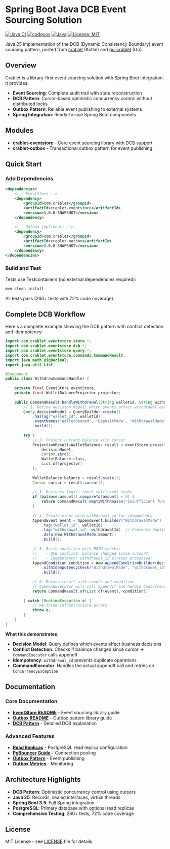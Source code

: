 # Spring Boot Java DCB Event Sourcing Solution

[![Java CI](https://github.com/rodolfodpk/spring-crablet/actions/workflows/maven.yml/badge.svg)](https://github.com/rodolfodpk/spring-crablet/actions/workflows/maven.yml)
[![codecov](https://codecov.io/gh/rodolfodpk/spring-crablet/branch/main/graph/badge.svg)](https://codecov.io/gh/rodolfodpk/spring-crablet)
[![Java](https://img.shields.io/badge/Java-25-orange?logo=openjdk&logoColor=white)](https://openjdk.org/projects/jdk/25/)
[![License: MIT](https://img.shields.io/badge/License-MIT-yellow.svg)](https://opensource.org/licenses/MIT)

Java 25 implementation of the DCB (Dynamic Consistency Boundary) event sourcing pattern, ported from [crablet](https://github.com/rodolfodpk/crablet) (Kotlin) and [go-crablet](https://github.com/rodolfodpk/go-crablet) (Go).

## Overview

Crablet is a library-first event sourcing solution with Spring Boot integration. It provides:

- **Event Sourcing**: Complete audit trail with state reconstruction
- **DCB Pattern**: Cursor-based optimistic concurrency control without distributed locks
- **Outbox Pattern**: Reliable event publishing to external systems
- **Spring Integration**: Ready-to-use Spring Boot components

## Modules

- **crablet-eventstore** - Core event sourcing library with DCB support
- **crablet-outbox** - Transactional outbox pattern for event publishing

## Quick Start

### Add Dependencies

```xml
<dependencies>
    <!-- EventStore -->
    <dependency>
        <groupId>com.crablet</groupId>
        <artifactId>crablet-eventstore</artifactId>
        <version>1.0.0-SNAPSHOT</version>
    </dependency>
    
    <!-- Outbox (optional) -->
    <dependency>
        <groupId>com.crablet</groupId>
        <artifactId>crablet-outbox</artifactId>
        <version>1.0.0-SNAPSHOT</version>
    </dependency>
</dependencies>
```

### Build and Test

Tests use Testcontainers (no external dependencies required):
```bash
mvn clean install
```

All tests pass (260+ tests with 72% code coverage).

## Complete DCB Workflow

Here's a complete example showing the DCB pattern with conflict detection and idempotency:

```java
import com.crablet.eventstore.store.*;
import com.crablet.eventstore.dcb.*;
import com.crablet.eventstore.query.*;
import com.crablet.eventstore.commands.CommandResult;
import java.math.BigDecimal;
import java.util.List;

@Component
public class WithdrawCommandHandler {
    
    private final EventStore eventStore;
    private final WalletBalanceProjector projector;
    
    public CommandResult handleWithdrawal(String walletId, String withdrawalId, BigDecimal amount) {
        // 1. Define decision model: which events affect withdrawal decision?
        Query decisionModel = QueryBuilder.create()
            .hasTag("wallet_id", walletId)
            .eventNames("WalletOpened", "DepositMade", "WithdrawalMade")
            .build();
        
        try {
            // 2. Project current balance with cursor
            ProjectionResult<WalletBalance> result = eventStore.project(
                decisionModel,
                Cursor.zero(),
                WalletBalance.class,
                List.of(projector)
            );
            
            WalletBalance balance = result.state();
            Cursor cursor = result.cursor();
            
            // 3. Business logic: check sufficient funds
            if (balance.amount().compareTo(amount) < 0) {
                return CommandResult.emptyWithReason("Insufficient funds");
            }
            
            // 4. Create event with withdrawal_id for idempotency
            AppendEvent event = AppendEvent.builder("WithdrawalMade")
                .tag("wallet_id", walletId)
                .tag("withdrawal_id", withdrawalId)  // Prevents duplicate operations
                .data(new WithdrawalMade(amount))
                .build();
            
            // 5. Build condition with BOTH checks:
            //    - DCB conflict: balance changed since cursor?
            //    - Idempotency: withdrawal_id already processed?
            AppendCondition condition = new AppendConditionBuilder(decisionModel, cursor)
                .withIdempotencyCheck("WithdrawalMade", "withdrawal_id", withdrawalId)
                .build();
            
            // 6. Return result with events and condition
            // CommandExecutor will call appendIf and handle ConcurrencyException
            return CommandResult.of(List.of(event), condition);
            
        } catch (RuntimeException e) {
            // Re-throw infrastructure errors
            throw e;
        }
    }
}
```

**What this demonstrates:**
- **Decision Model**: Query defines which events affect business decisions
- **Conflict Detection**: Checks if balance changed since cursor → `CommandExecutor` calls appendIf
- **Idempotency**: `withdrawal_id` prevents duplicate operations
- **CommandExecutor**: Handles the actual appendIf call and retries on `ConcurrencyException`

## Documentation

### Core Documentation
- **[EventStore README](crablet-eventstore/README.md)** - Event sourcing library guide
- **[Outbox README](crablet-outbox/README.md)** - Outbox pattern library guide
- **[DCB Pattern](crablet-eventstore/docs/DCB_AND_CRABLET.md)** - Detailed DCB explanation

### Advanced Features
- **[Read Replicas](crablet-eventstore/docs/READ_REPLICAS.md)** - PostgreSQL read replica configuration
- **[PgBouncer Guide](crablet-eventstore/docs/PGBOUNCER.md)** - Connection pooling
- **[Outbox Pattern](crablet-outbox/docs/OUTBOX_PATTERN.md)** - Event publishing
- **[Outbox Metrics](crablet-outbox/docs/OUTBOX_METRICS.md)** - Monitoring

## Architecture Highlights

- **DCB Pattern**: Optimistic concurrency control using cursors
- **Java 25**: Records, sealed interfaces, virtual threads
- **Spring Boot 3.5**: Full Spring integration
- **PostgreSQL**: Primary database with optional read replicas
- **Comprehensive Testing**: 260+ tests, 72% code coverage

## License

MIT License - see [LICENSE](LICENSE) file for details.

